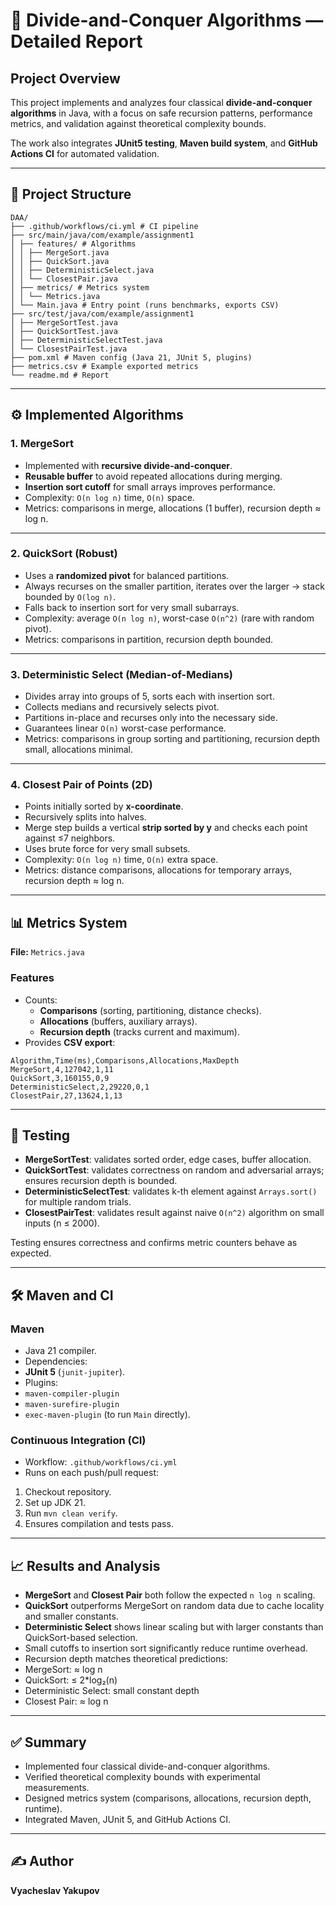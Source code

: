 # 📘 Divide-and-Conquer Algorithms — Detailed Report

## Project Overview
This project implements and analyzes four classical **divide-and-conquer algorithms** in Java, with a focus on safe recursion patterns, performance metrics, and validation against theoretical complexity bounds.

The work also integrates **JUnit5 testing**, **Maven build system**, and **GitHub Actions CI** for automated validation.

---

## 📂 Project Structure
```
DAA/
├── .github/workflows/ci.yml # CI pipeline
├── src/main/java/com/example/assignment1
│ ├── features/ # Algorithms
│ │ ├── MergeSort.java
│ │ ├── QuickSort.java
│ │ ├── DeterministicSelect.java
│ │ └── ClosestPair.java
│ ├── metrics/ # Metrics system
│ │ └── Metrics.java
│ └── Main.java # Entry point (runs benchmarks, exports CSV)
├── src/test/java/com/example/assignment1
│ ├── MergeSortTest.java
│ ├── QuickSortTest.java
│ ├── DeterministicSelectTest.java
│ └── ClosestPairTest.java
├── pom.xml # Maven config (Java 21, JUnit 5, plugins)
├── metrics.csv # Example exported metrics
└── readme.md # Report
```

---

## ⚙️ Implemented Algorithms

### 1. MergeSort
- Implemented with **recursive divide-and-conquer**.
- **Reusable buffer** to avoid repeated allocations during merging.
- **Insertion sort cutoff** for small arrays improves performance.
- Complexity: `O(n log n)` time, `O(n)` space.
- Metrics: comparisons in merge, allocations (1 buffer), recursion depth ≈ log n.

---

### 2. QuickSort (Robust)
- Uses a **randomized pivot** for balanced partitions.
- Always recurses on the smaller partition, iterates over the larger → stack bounded by `O(log n)`.
- Falls back to insertion sort for very small subarrays.
- Complexity: average `O(n log n)`, worst-case `O(n^2)` (rare with random pivot).
- Metrics: comparisons in partition, recursion depth bounded.

---

### 3. Deterministic Select (Median-of-Medians)
- Divides array into groups of 5, sorts each with insertion sort.
- Collects medians and recursively selects pivot.
- Partitions in-place and recurses only into the necessary side.
- Guarantees linear `O(n)` worst-case performance.
- Metrics: comparisons in group sorting and partitioning, recursion depth small, allocations minimal.

---

### 4. Closest Pair of Points (2D)
- Points initially sorted by **x-coordinate**.
- Recursively splits into halves.
- Merge step builds a vertical **strip sorted by y** and checks each point against ≤7 neighbors.
- Uses brute force for very small subsets.
- Complexity: `O(n log n)` time, `O(n)` extra space.
- Metrics: distance comparisons, allocations for temporary arrays, recursion depth ≈ log n.

---

## 📊 Metrics System

**File:** `Metrics.java`

### Features
- Counts:
    - **Comparisons** (sorting, partitioning, distance checks).
    - **Allocations** (buffers, auxiliary arrays).
    - **Recursion depth** (tracks current and maximum).
- Provides **CSV export**:
```
Algorithm,Time(ms),Comparisons,Allocations,MaxDepth
MergeSort,4,127042,1,11
QuickSort,3,160155,0,9
DeterministicSelect,2,29220,0,1
ClosestPair,27,13624,1,13
```

---

## 🧪 Testing

- **MergeSortTest**: validates sorted order, edge cases, buffer allocation.
- **QuickSortTest**: validates correctness on random and adversarial arrays; ensures recursion depth is bounded.
- **DeterministicSelectTest**: validates k-th element against `Arrays.sort()` for multiple random trials.
- **ClosestPairTest**: validates result against naive `O(n^2)` algorithm on small inputs (n ≤ 2000).

Testing ensures correctness and confirms metric counters behave as expected.

---

## 🛠️ Maven and CI

### Maven
- Java 21 compiler.
- Dependencies:
- **JUnit 5** (`junit-jupiter`).
- Plugins:
- `maven-compiler-plugin`
- `maven-surefire-plugin`
- `exec-maven-plugin` (to run `Main` directly).

### Continuous Integration (CI)
- Workflow: `.github/workflows/ci.yml`
- Runs on each push/pull request:
1. Checkout repository.
2. Set up JDK 21.
3. Run `mvn clean verify`.
4. Ensures compilation and tests pass.

---

## 📈 Results and Analysis

- **MergeSort** and **Closest Pair** both follow the expected `n log n` scaling.
- **QuickSort** outperforms MergeSort on random data due to cache locality and smaller constants.
- **Deterministic Select** shows linear scaling but with larger constants than QuickSort-based selection.
- Small cutoffs to insertion sort significantly reduce runtime overhead.
- Recursion depth matches theoretical predictions:
- MergeSort: ≈ log n
- QuickSort: ≤ 2*log₂(n)
- Deterministic Select: small constant depth
- Closest Pair: ≈ log n

---

## ✅ Summary
- Implemented four classical divide-and-conquer algorithms.
- Verified theoretical complexity bounds with experimental measurements.
- Designed metrics system (comparisons, allocations, recursion depth, runtime).
- Integrated Maven, JUnit 5, and GitHub Actions CI.
---

## ✍️ Author
**Vyacheslav Yakupov**
